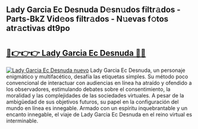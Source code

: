 ## Lady Garcia Ec Desnuda D𝚎sn𝚞dos filtr𝚊dos - Parts-BkZ Vid𝚎os filtr𝚊dos - N𝚞evas f𝚘tos atr𝚊ctivas dt9po

# <h2><a href="http://mb5i51.tromn.icu/?c=Lady+Garcia+Ec+Desnuda">🔗👉👉👉 Lady Garcia Ec Desnuda 🔗🔗</a></h2>

[![Lady Garcia Ec Desnuda nuevo](https://i.imgur.com/pEAQMta.gif)](http://mb5i51.tromn.icu/?c=Lady+Garcia+Ec+Desnuda)
Lady Garcia Ec Desnuda, un personaje enigmático y multifacético, desafía las etiquetas simples. Su método poco convencional de interactuar con audiencias en línea ha atraído y ofendido a los observadores, estimulando debates sobre el consentimiento, la moralidad y las complejidades de las sociedades virtuales. A pesar de la ambigüedad de sus objetivos futuros, su papel en la configuración del mundo en línea es innegable. Armado con un espíritu inquebrantable y un encanto innegable, el viaje de Lady Garcia Ec Desnuda en el reino virtual es interminable.
